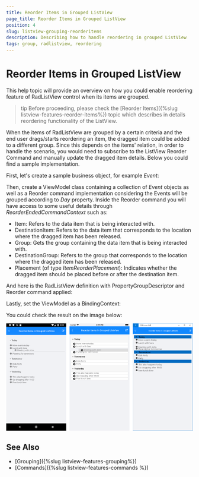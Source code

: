 ```yaml
---
title: Reorder Items in Grouped ListView
page_title: Reorder Items in Grouped ListView
position: 4
slug: listview-grouping-reorderitems
description: Describing how to handle reordering in grouped ListView
tags: group, radlistview, reordering
---
```


# Reorder Items in Grouped ListView

This help topic will provide an overview on how you could enable reordering feature of RadListView control when its items are grouped.

>tip Before proceeding, please check the [Reorder Items]({%slug listview-features-reorder-items%}) topic which describes in details reordering functionality of the ListView.

When the items of RadListView are grouped by a certain criteria and the end user drags/starts reordering an item, the dragged item could be added to a different group. Since this depends on the items' relation, in order to handle the scenario, you would need to subscribe to the ListView Reorder Command and manually update the dragged item details. Below you could find a sample implementation.

First, let's create a sample business object, for example *Event*:

<snippet id='listview-grouping-reorderitems-businessobject' />

Then, create a ViewModel class containing a collection of *Event* objects as well as a Reorder command implementation considering the Events will be grouped according to *Day* property. Inside the Reorder command you will have access to some useful details through *ReorderEndedCommandContext* such as:

* Item: Refers to the data item that is being interacted with.
* DestinationItem: Refers to the data item that corresponds to the location where the dragged item has been released.
* Group: Gets the group containing the data item that is being interacted with.
* DestinationGroup: Refers to the group that corresponds to the location where the dragged item has been released.
* Placement (of type *ItemReorderPlacement*):  Indicates whether the dragged item should be placed before or after the destination item.

<snippet id='listview-grouping-reorderitems-viewmodel' />

And here is the RadListView definition with PropertyGroupDescriptor and Reorder command applied:

<snippet id='listview-grouping-reorderitems-xaml' />

Lastly, set the ViewModel as a BindingContext:

<snippet id='listview-grouping-reorderitems-setviewmodel' />

You could check the result on the image below:

![ListView Reorder in grouped scenario](../images/listview_grouping_reorderitems.png)

## See Also

- [Grouping]({%slug listview-features-grouping%})
- [Commands]({%slug listview-features-commands %})
